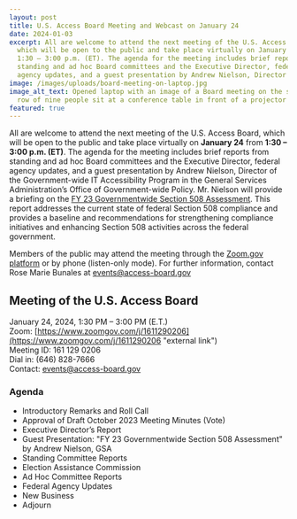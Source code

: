 ```yaml
---
layout: post
title: U.S. Access Board Meeting and Webcast on January 24
date: 2024-01-03
excerpt: All are welcome to attend the next meeting of the U.S. Access Board,
  which will be open to the public and take place virtually on January 24 from
  1:30 – 3:00 p.m. (ET). The agenda for the meeting includes brief reports from
  standing and ad hoc Board committees and the Executive Director, federal
  agency updates, and a guest presentation by Andrew Nielson, Director of . . .
image: /images/uploads/board-meeting-on-laptop.jpg
image_alt_text: Opened laptop with an image of a Board meeting on the screen. A
  row of nine people sit at a conference table in front of a projector screen.
featured: true
---
```

All are welcome to attend the next meeting of the U.S. Access Board, which will be open to the public and take place virtually on **January 24** from **1:30 – 3:00 p.m. (ET)**. The agenda for the meeting includes brief reports from standing and ad hoc Board committees and the Executive Director, federal agency updates, and a guest presentation by Andrew Nielson, Director of the Government-wide IT Accessibility Program in the General Services Administration’s Office of Government-wide Policy. Mr. Nielson will provide a briefing on the [FY 23 Governmentwide Section 508 Assessment](https://www.section508.gov/manage/section-508-assessment/2023/message-from-gsa-administrator/). This report addresses the current state of federal Section 508 compliance and provides a baseline and recommendations for strengthening compliance initiatives and enhancing Section 508 activities across the federal government.

Members of the public may attend the meeting through the [Zoom.gov platform](https://www.zoomgov.com/j/1611290206) or by phone (listen-only mode). For further information, contact Rose Marie Bunales at [events@access-board.gov](mailto:events@access-board.gov)

## Meeting of the U.S. Access Board

January 24, 2024, 1:30 PM – 3:00 PM (E.T.)\
Zoom: [https://www.zoomgov.com/j/1611290206](https://www.zoomgov.com/j/1611290206 "external link")\
Meeting ID: 161 129 0206\
Dial in: (646) 828-7666\
Contact: [events@access-board.gov](mailto:events@access-board.gov)

### **Agenda**

* Introductory Remarks and Roll Call
* Approval of Draft October 2023 Meeting Minutes (Vote)
* Executive Director’s Report
* Guest Presentation: "FY 23 Governmentwide Section 508 Assessment" by Andrew Nielson, GSA
* Standing Committee Reports
* Election Assistance Commission
* Ad Hoc Committee Reports
* Federal Agency Updates
* New Business
* Adjourn